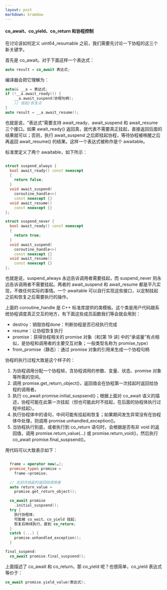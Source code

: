 ```yaml
---
layout: post
markdown: kramdow
---
```

#### co_await、co_yield、co_return 和协程控制

在讨论该如何定义 uint64_resumable 之前，我们需要先讨论一下协程的这三个新关键字。

首先是 co_await。对于下面这样一个表达式：

```c++
auto result = co_await 表达式;
```

编译器会把它理解为：

```c++
auto&& __a = 表达式;
if (!__a.await_ready()) {  
    __a.await_suspend(协程句柄);  
    // 挂起/恢复点
}
auto result = __a.await_resume();
```

也就是说，“表达式”需要支持 await_ready、await_suspend 和 await_resume 三个接口。如果 await_ready() 返回真，就代表不需要真正挂起，直接返回后面的结果就可以；否则，执行 await_suspend 之后即挂起协程，等待协程被唤醒之后再返回 await_resume() 的结果。这样一个表达式被称作是个 awaitable。

标准里定义了两个 awaitable，如下所示：

```c++

struct suspend_always {
  bool await_ready() const noexcept
  {
    return false;
  }
  void await_suspend(
    coroutine_handle<>)
    const noexcept {}
  void await_resume()
    const noexcept {}
};

struct suspend_never {
  bool await_ready() const noexcept
  {
    return true;
  }
  void await_suspend(
    coroutine_handle<>)
    const noexcept {}
  void await_resume()
    const noexcept {}
};
```

也就是说，suspend_always 永远告诉调用者需要挂起，而 suspend_never 则永远告诉调用者不需要挂起。两者的 await_suspend 和 await_resume 都是平凡实现，不做任何实际的事情。一个 awaitable 可以自行实现这些接口，以定制挂起之前和恢复之后需要执行的操作。

上面的 coroutine_handle 是 C++ 标准库提供的类模板。这个类是用户代码跟系统协程调度真正交互的地方，有下面这些成员函数我们等会就会用到：

- destroy：销毁协程done：判断协程是否已经执行完成
- resume：让协程恢复执行
- promise：获得协程相关的 promise 对象（和[第 19 讲] 中的“承诺量”有点相似，是协程和调用者的主要交互对象；一般类型名称为 promise_type）
- from_promise（静态）：通过 promise 对象的引用来生成一个协程句柄

协程的执行过程大致是这个样子的：

1. 为协程调用分配一个协程帧，含协程调用的参数、变量、状态、promise 对象等所需的空间。
2. 调用 promise.get_return_object()，返回值会在协程第一次挂起时返回给协程的调用者。
3. 执行 co_await promise.initial_suspsend()；根据上面对 co_await 语义的描述，协程可能在此第一次挂起（但也可能此时不挂起，在后面的协程体执行过程中挂起）。
4. 执行协程体中的语句，中间可能有挂起和恢复；如果期间发生异常没有在协程体中处理，则调用 promise.unhandled_exception()。
5. 当协程执行到底，或者执行到 co_return 语句时，会根据是否有非 void 的返回值，调用 promise.return_value(…) 或 promise.return_void()，然后执行 co_await promise.final_suspsend()。



用代码可以大致表示如下：

```c++

  frame = operator new(…);
  promise_type& promise =
    frame->promise;

  // 在初次挂起时返回给调用者
  auto return_value =
    promise.get_return_object();

  co_await promise
    .initial_suspsend();
  try {
    执行协程体;
    可能被 co_wait、co_yield 挂起;
    恢复后继续执行，直到 co_return;
  }
  catch (...) {
    promise.unhandled_exception();
  }

final_suspend:
  co_await promise.final_suspsend();
```

上面描述了 co_await 和 co_return，那 co_yield 呢？也很简单，co_yield 表达式 等价于：

```c++
co_await promise.yield_value(表达式);
```

